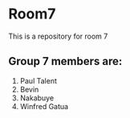 # Room7
This is a repository for room 7



## Group 7 members are:

1. Paul Talent
2. Bevin 
3. Nakabuye
4. Winfred Gatua

